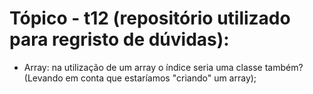 # Tópico - t12 (repositório utilizado para regristo de dúvidas):
* Array: na utilização de um array o índice seria uma classe também? (Levando em conta que estaríamos "criando" um array);